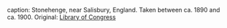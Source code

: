 caption: Stonehenge, near Salisbury, England. Taken between ca. 1890 and ca. 1900. Original: [Library of Congress](http://www.loc.gov/pictures/item/2002708089/)
